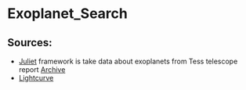 Exoplanet_Search
==============================

Sources:
-----------------------------
 - [Juliet](https://juliet.readthedocs.io/en/latest/)
    framework is take data about exoplanets from Tess telescope report [Archive](https://archive.stsci.edu/hlsps/tess-data-alerts/)
 - [Lightcurve](https://docs.lightkurve.org/) 

